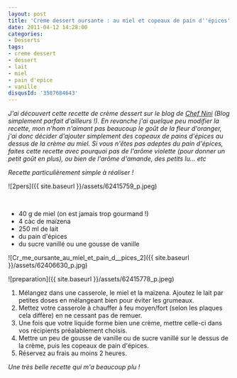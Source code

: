 ```yaml
---
layout: post
title: 'Crème dessert oursante : au miel et copeaux de pain d''épices'
date: 2011-04-12 14:28:00
categories: 
- Desserts
tags: 
- creme dessert
- dessert
- lait
- miel
- pain d'epice
- vanille
disqusId: '3587684643'
---
```


_J'ai découvert cette recette de crème dessert sur le blog de [Chef Nini](http://www.chefnini.com/categories/sucre/mousses-cremes/page/3/) (Blog simplement parfait d'ailleurs !). En revanche j'ai quelque peu modifier la recette, mon n'hom n'aimant pas beaucoup le goût de la fleur d'oranger, j'ai donc décider d'ajouter simplement des copeaux de pains d'épices au dessus de la crème au miel. Si vous n'êtes pas adeptes du pain d'épices, faites cette recette avec pourquoi pas de l'arôme violette (pour donner un petit goût en plus), ou bien de l'arôme d'amande, des petits lu... etc_

_Recette particulièrement simple à réaliser !_

![2pers]({{ site.baseurl }}/assets/62415759_p.jpeg)

 

*   40 g de miel (on est jamais trop gourmand !)
*   4 càc de maïzena
*   250 ml de lait
*   du pain d'épices
*   du sucre vanillé ou une gousse de vanille

![Cr_me_oursante_au_miel_et_pain_d__pices_2]({{ site.baseurl }}/assets/62406630_p.jpg)

![preparation]({{ site.baseurl }}/assets/62415778_p.jpeg)

1.  Mélangez dans une casserole, le miel et la maïzena. Ajoutez le lait par petites doses en mélangeant bien pour éviter les grumeaux.
2.  Mettez votre casserole à chauffer à feu moyen/fort (selon les plaques cela diffère) en ne cessant pas de remuer.
3.  Une fois que votre liquide forme bien une crème, mettre celle-ci dans vos récipients préalablement choisis.
4.  Mettre un peu de gousse de vanille ou de sucre vanillé sur le dessus de la crème, puis les copeaux de pain d'épices.
5.  Réservez au frais au moins 2 heures.

_Une très belle recette qui m'a beaucoup plu !_
